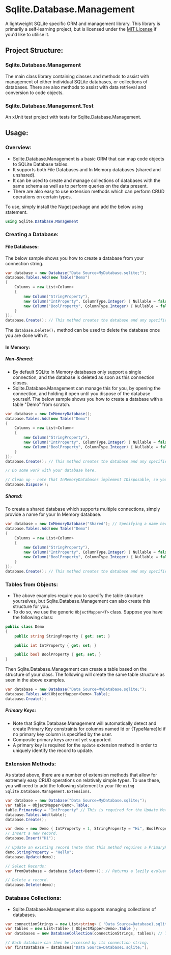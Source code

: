 # Sqlite.Database.Management
A lightweight SQLite specific ORM and management library.
This library is primarily a self-learning project, but is licensed under the [MIT License](https://github.com/JustinWilkinson/Sqlite.Database.Management/blob/master/LICENSE) if you'd like to utilise it.

## Project Structure:
### Sqlite.Database.Management
The main class library containing classes and methods to assist with management of either individual SQLite databases, or collections of databases.
There are also methods to assist with data retrieval and conversion to code objects.

### Sqlite.Database.Management.Test
An xUnit test project with tests for Sqlite.Database.Management.

## Usage:
### Overview:
* Sqlite.Database.Management is a basic ORM that can map code objects to SQLite Database tables.
* It supports both File Databases and In Memory databases (shared and unshared).
* It can be used to create and manage collections of databases with the same schema as well as to perform queries on the data present.
* There are also easy to use extension methods which can perform CRUD operations on certain types.

To use, simply install the Nuget package and add the below using statement.
```C#
using Sqlite.Database.Management
```

### Creating a Database:
#### File Databases:
The below sample shows you how to create a database from your connection string.
```C#
var database = new Database("Data Source=MyDatabase.sqlite;");
database.Tables.Add(new Table("Demo") 
{ 
    Columns = new List<Column>
    {
        new Column("StringProperty"),
        new Column("IntProperty", ColumnType.Integer) { Nullable = false },
        new Column("BoolProperty", ColumnType.Integer) { Nullable = false, CheckExpression = "IN (0, 1)" }
    }
});
database.Create(); // This method creates the database and any specified prior to calling this method.
```
The `database.Delete();` method can be used to delete the database once you are done with it.


#### In Memory:
##### Non-Shared:
* By default SQLite In Memory databases only support a single connection, and the database is deleted as soon as this connection closes.
* Sqlite.Database.Management can manage this for you, by opening the connection, and holding it open until you dispose of the database yourself.
The below sample shows you how to create a database with a table "Demo" from scratch.
```C#
var database = new InMemoryDatabase();
database.Tables.Add(new Table("Demo") 
{ 
    Columns = new List<Column>
    {
        new Column("StringProperty"),
        new Column("IntProperty", ColumnType.Integer) { Nullable = false },
        new Column("BoolProperty", ColumnType.Integer) { Nullable = false, CheckExpression = "IN (0, 1)" }
    }
});
database.Create(); // This method creates the database and any specified prior to calling this method.

// Do some work with your database here.

// Clean up - note that InMemoryDatabases implement IDisposable, so you can also simply use a using statement.
database.Dispose();
```

##### Shared:
To create a shared database which supports multiple connections, simply provide a name for your In Memory database.
```C#
var database = new InMemoryDatabase("Shared"); // Specifying a name here allows for multiple connections to the In Memory Database.
database.Tables.Add(new Table("Demo") 
{ 
    Columns = new List<Column>
    {
        new Column("StringProperty"),
        new Column("IntProperty", ColumnType.Integer) { Nullable = false },
        new Column("BoolProperty", ColumnType.Integer) { Nullable = false, CheckExpression = "IN (0, 1)" }
    }
});
database.Create(); // This method creates the database and any specified prior to calling this method.
```

### Tables from Objects:
* The above examples require you to specify the table structure yourselves, but Sqlite.Database.Management can also create this structure for you.
* To do so, we use the generic `ObjectMapper<T>` class.
Suppose you have the following class:
```C#
public class Demo
{
    public string StringProperty { get; set; }

    public int IntProperty { get; set; }

    public bool BoolProperty { get; set; }
}
```
Then Sqlite.Database.Management can create a table based on the structure of your class. The following will create the same table structure as seen in the above examples.
```C#
var database = new Database("Data Source=MyDatabase.sqlite;");
database.Tables.Add(ObjectMapper<Demo>.Table);
database.Create();
```

##### Primary Keys:
* Note that Sqlite.Database.Management will automatically detect and create Primary Key constraints for columns named Id or {TypeName}Id if no primary key column is specified by the user.
* Composite primary keys are not yet supported.
* A primary key is required for the `Update` extension method in order to uniquely identify the record to update.

### Extension Methods:
As stated above, there are a number of extension methods that allow for extremely easy CRUD operations on relatively simple types.
To use these, you will need to add the following statement to your file `using Sqlite.Database.Management.Extensions`.
```C#
var database = new Database("Data Source=MyDatabase.sqlite;");
var table = ObjectMapper<Demo>.Table;
table.PrimaryKey = "IntProperty" // This is required for the Update Method.
database.Tables.Add(table);
database.Create();

var demo = new Demo { IntProperty = 1, StringProperty = "Hi", BoolProperty = false };
// Insert a new record.
database.Insert("Hi");

// Update an existing record (note that this method requires a PrimaryKey to be specified.)
demo.StringProperty = "Hello";
database.Update(demo);

// Select Records:
var fromDatabase = database.Select<Demo>(); // Returns a lazily evaluated IEnumerable of Demo objects.

// Delete a record.
database.Delete(demo);
```

### Database Collections:
* Sqlite.Database.Management also supports managing collections of databases.
```C#
var connectionStrings = new List<string> { "Data Source=Database1.sqlite;", "Data Source=Database2.sqlite;" , "Data Source=Database3.sqlite;"  }
var tables = new List<Table> { ObjectMapper<Demo>.Table };
var databases = new DatabaseCollection(connectionStrings, tables); // This will create all three databases and the specified tables in them.

// Each database can then be accessed by its connection string.
var firstDatabase = databases["Data Source=Database1.sqlite;"];
```